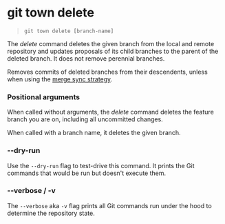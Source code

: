# git town delete

> `git town delete [branch-name]`

The _delete_ command deletes the given branch from the local and remote
repository and updates proposals of its child branches to the parent of the
deleted branch. It does not remove perennial branches.

Removes commits of deleted branches from their descendents, unless when using
the [merge sync strategy](../preferences/sync-feature-strategy.md#merge).

### Positional arguments

When called without arguments, the _delete_ command deletes the feature branch
you are on, including all uncommitted changes.

When called with a branch name, it deletes the given branch.

### --dry-run

Use the `--dry-run` flag to test-drive this command. It prints the Git commands
that would be run but doesn't execute them.

### --verbose / -v

The `--verbose` aka `-v` flag prints all Git commands run under the hood to
determine the repository state.
